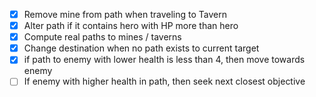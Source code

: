 - [x] Remove mine from path when traveling to Tavern
- [x] Alter path if it contains hero with HP more than hero
- [x] Compute real paths to mines / taverns
- [x] Change destination when no path exists to current target
- [x] if path to enemy with lower health is less than 4, then move towards enemy
- [ ] If enemy with higher health in path, then seek next closest objective
